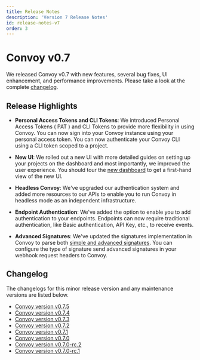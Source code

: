 ```yaml
--- 
title: Release Notes
description: 'Version 7 Release Notes'
id: release-notes-v7
order: 3
---
```


# Convoy v0.7

We released Convoy v0.7 with new features, several bug fixes, UI enhancement, and performance improvements. Please take a look at the complete [changelog](#changelog).

## Release Highlights

- **Personal Access Tokens and CLI Tokens**: We introduced Personal Access Tokens ( PAT ) and CLI Tokens to provide more flexibility in using Convoy. You can now sign into your Convoy instance using your personal access token. You can now authenticate your Convoy CLI using a CLI token scoped to a project.

- **New UI**: We rolled out a new UI with more detailed guides on setting up your projects on the dashboard and most importantly, we improved the user experience. You should tour the [new dashboard](https://dashboard.getconvoy.io) to get a first-hand view of the new UI.

- **Headless Convoy**: We've upgraded our authentication system and added more resources to our APIs to enable you to run Convoy in headless mode as an independent infrastructure.

- **Endpoint Authentication**: We've added the option to enable you to add authentication to your endpoints. Endpoints can now require traditional authentication, like Basic authentication, API Key, etc., to receive events.

- **Advanced Signatures**: We've updated the signatures implementation in Convoy to parse both [simple and advanced signatures](/docs/manual/signatures). You can configure the type of signature send advanced signatures in your webhook request headers to Convoy.

## Changelog

The changelogs for this minor release version and any maintenance versions are listed below.

- [Convoy version v0.7.5](https://github.com/frain-dev/convoy/releases/tag/v0.7.5)
- [Convoy version v0.7.4](https://github.com/frain-dev/convoy/releases/tag/v0.7.4)
- [Convoy version v0.7.3](https://github.com/frain-dev/convoy/releases/tag/v0.7.3)
- [Convoy version v0.7.2](https://github.com/frain-dev/convoy/releases/tag/v0.7.2)
- [Convoy version v0.7.1](https://github.com/frain-dev/convoy/releases/tag/v0.7.1)
- [Convoy version v0.7.0](https://github.com/frain-dev/convoy/releases/tag/v0.7.0)
- [Convoy version v0.7.0-rc.2](https://github.com/frain-dev/convoy/releases/tag/v0.7.0-rc.2)
- [Convoy version v0.7.0-rc.1](https://github.com/frain-dev/convoy/releases/tag/v0.7.0-rc.1)
